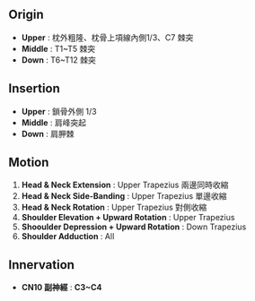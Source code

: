 ## Origin
* **Upper** : 枕外粗隆、枕骨上項線內側1/3、C7 棘突
* **Middle** : T1~T5 棘突
* **Down** : T6~T12 棘突
## Insertion
* **Upper** : 鎖骨外側 1/3
* **Middle** : 肩峰突起
* **Down** : 肩胛棘
## Motion
1. **Head & Neck Extension** : Upper Trapezius 兩邊同時收縮
2. **Head & Neck Side-Banding** : Upper Trapezius 單邊收縮
3. **Head & Neck Rotation** : Upper Trapezius 對側收縮
4. **Shoulder Elevation + Upward Rotation** : Upper Trapezius
5. **Shooulder Depression + Upward Rotation** : Down Trapezius
6. **Shoulder Adduction** : All
## Innervation
* **CN10 副神經** : **C3~C4**